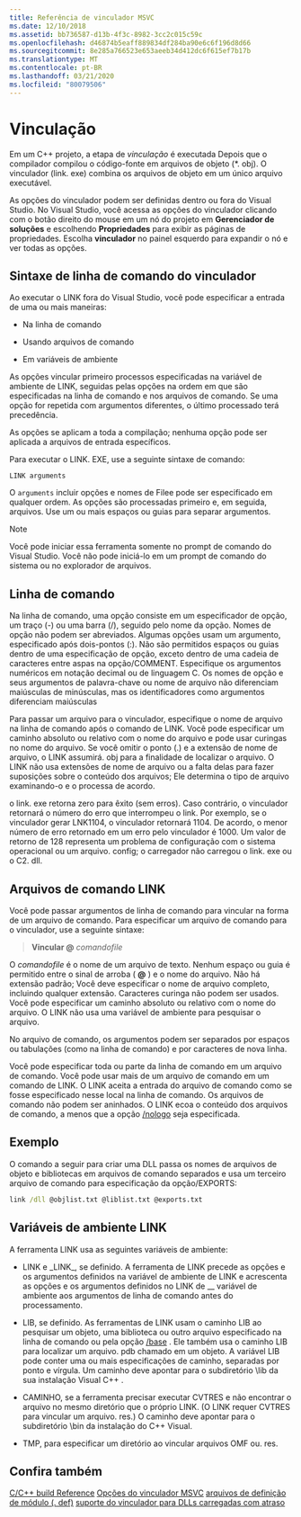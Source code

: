 ```yaml
---
title: Referência de vinculador MSVC
ms.date: 12/10/2018
ms.assetid: bb736587-d13b-4f3c-8982-3cc2c015c59c
ms.openlocfilehash: d46874b5eaff889834df284ba90e6c6f196d8d66
ms.sourcegitcommit: 8e285a766523e653aeeb34d412dc6f615ef7b17b
ms.translationtype: MT
ms.contentlocale: pt-BR
ms.lasthandoff: 03/21/2020
ms.locfileid: "80079506"
---
```

# <a name="linking"></a>Vinculação

Em um C++ projeto, a etapa de *vinculação* é executada Depois que o compilador compilou o código-fonte em arquivos de objeto (*. obj). O vinculador (link. exe) combina os arquivos de objeto em um único arquivo executável.

As opções do vinculador podem ser definidas dentro ou fora do Visual Studio. No Visual Studio, você acessa as opções do vinculador clicando com o botão direito do mouse em um nó do projeto em **Gerenciador de soluções** e escolhendo **Propriedades** para exibir as páginas de propriedades. Escolha **vinculador** no painel esquerdo para expandir o nó e ver todas as opções.

## <a name="linker-command-line-syntax"></a>Sintaxe de linha de comando do vinculador

Ao executar o LINK fora do Visual Studio, você pode especificar a entrada de uma ou mais maneiras:

- Na linha de comando

- Usando arquivos de comando

- Em variáveis de ambiente

As opções vincular primeiro processos especificadas na variável de ambiente de LINK, seguidas pelas opções na ordem em que são especificadas na linha de comando e nos arquivos de comando. Se uma opção for repetida com argumentos diferentes, o último processado terá precedência.

As opções se aplicam a toda a compilação; nenhuma opção pode ser aplicada a arquivos de entrada específicos.

Para executar o LINK. EXE, use a seguinte sintaxe de comando:

```
LINK arguments
```

O `arguments` incluir opções e nomes de Filee pode ser especificado em qualquer ordem. As opções são processadas primeiro e, em seguida, arquivos. Use um ou mais espaços ou guias para separar argumentos.

> [!NOTE]
>  Você pode iniciar essa ferramenta somente no prompt de comando do Visual Studio. Você não pode iniciá-lo em um prompt de comando do sistema ou no explorador de arquivos.

## <a name="command-line"></a>Linha de comando

Na linha de comando, uma opção consiste em um especificador de opção, um traço (-) ou uma barra (/), seguido pelo nome da opção. Nomes de opção não podem ser abreviados. Algumas opções usam um argumento, especificado após dois-pontos (:). Não são permitidos espaços ou guias dentro de uma especificação de opção, exceto dentro de uma cadeia de caracteres entre aspas na opção/COMMENT. Especifique os argumentos numéricos em notação decimal ou de linguagem C. Os nomes de opção e seus argumentos de palavra-chave ou nome de arquivo não diferenciam maiúsculas de minúsculas, mas os identificadores como argumentos diferenciam maiúsculas

Para passar um arquivo para o vinculador, especifique o nome de arquivo na linha de comando após o comando de LINK. Você pode especificar um caminho absoluto ou relativo com o nome do arquivo e pode usar curingas no nome do arquivo. Se você omitir o ponto (.) e a extensão de nome de arquivo, o LINK assumirá. obj para a finalidade de localizar o arquivo. O LINK não usa extensões de nome de arquivo ou a falta delas para fazer suposições sobre o conteúdo dos arquivos; Ele determina o tipo de arquivo examinando-o e o processa de acordo.

o link. exe retorna zero para êxito (sem erros).  Caso contrário, o vinculador retornará o número do erro que interrompeu o link.  Por exemplo, se o vinculador gerar LNK1104, o vinculador retornará 1104.  De acordo, o menor número de erro retornado em um erro pelo vinculador é 1000.  Um valor de retorno de 128 representa um problema de configuração com o sistema operacional ou um arquivo. config; o carregador não carregou o link. exe ou o C2. dll.

## <a name="link-command-files"></a>Arquivos de comando LINK

Você pode passar argumentos de linha de comando para vincular na forma de um arquivo de comando. Para especificar um arquivo de comando para o vinculador, use a seguinte sintaxe:

> **Vincular \@** <em>comandofile</em>

O *comandofile* é o nome de um arquivo de texto. Nenhum espaço ou guia é permitido entre o sinal de arroba ( **\@** ) e o nome do arquivo. Não há extensão padrão; Você deve especificar o nome de arquivo completo, incluindo qualquer extensão. Caracteres curinga não podem ser usados. Você pode especificar um caminho absoluto ou relativo com o nome do arquivo. O LINK não usa uma variável de ambiente para pesquisar o arquivo.

No arquivo de comando, os argumentos podem ser separados por espaços ou tabulações (como na linha de comando) e por caracteres de nova linha.

Você pode especificar toda ou parte da linha de comando em um arquivo de comando. Você pode usar mais de um arquivo de comando em um comando de LINK. O LINK aceita a entrada do arquivo de comando como se fosse especificado nesse local na linha de comando. Os arquivos de comando não podem ser aninhados. O LINK ecoa o conteúdo dos arquivos de comando, a menos que a opção [/nologo](nologo-suppress-startup-banner-linker.md) seja especificada.

## <a name="example"></a>Exemplo

O comando a seguir para criar uma DLL passa os nomes de arquivos de objeto e bibliotecas em arquivos de comando separados e usa um terceiro arquivo de comando para especificação da opção/EXPORTS:

```cmd
link /dll @objlist.txt @liblist.txt @exports.txt
```

## <a name="link-environment-variables"></a>Variáveis de ambiente LINK

A ferramenta LINK usa as seguintes variáveis de ambiente:

- LINK e \_LINK\_, se definido. A ferramenta de LINK precede as opções e os argumentos definidos na variável de ambiente de LINK e acrescenta as opções e os argumentos definidos no LINK de \_\_ variável de ambiente aos argumentos de linha de comando antes do processamento.

- LIB, se definido. As ferramentas de LINK usam o caminho LIB ao pesquisar um objeto, uma biblioteca ou outro arquivo especificado na linha de comando ou pela opção [/base](base-base-address.md) . Ele também usa o caminho LIB para localizar um arquivo. pdb chamado em um objeto. A variável LIB pode conter uma ou mais especificações de caminho, separadas por ponto e vírgula. Um caminho deve apontar para o subdiretório \lib da sua instalação Visual C++ .

- CAMINHO, se a ferramenta precisar executar CVTRES e não encontrar o arquivo no mesmo diretório que o próprio LINK. (O LINK requer CVTRES para vincular um arquivo. res.) O caminho deve apontar para o subdiretório \bin da instalação do C++ Visual.

- TMP, para especificar um diretório ao vincular arquivos OMF ou. res.

## <a name="see-also"></a>Confira também

[C/C++ build Reference](c-cpp-building-reference.md)
[Opções do vinculador MSVC](linker-options.md)
[arquivos de definição de módulo (. def)](module-definition-dot-def-files.md)
[suporte do vinculador para DLLs carregadas com atraso](linker-support-for-delay-loaded-dlls.md)
